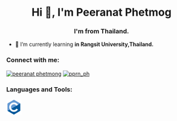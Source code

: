 <h1 align="center">Hi 👋, I'm Peeranat Phetmog</h1>
<h3 align="center">I'm from Thailand.</h3>

- 🌱 I’m currently learning **in Rangsit University,Thailand.**

<h3 align="left">Connect with me:</h3>
<p align="left">
<a href="https://fb.com/peeranat.phetmong/" target="blank"><img align="center" src="https://raw.githubusercontent.com/rahuldkjain/github-profile-readme-generator/master/src/images/icons/Social/facebook.svg" alt="peeranat phetmong" height="30" width="40" /></a>
<a href="https://instagram.com/pprn_ph" target="blank"><img align="center" src="https://raw.githubusercontent.com/rahuldkjain/github-profile-readme-generator/master/src/images/icons/Social/instagram.svg" alt="pprn_ph" height="30" width="40" /></a>
</p>

<h3 align="left">Languages and Tools:</h3>
<p align="left"> <a href="https://www.cprogramming.com/" target="_blank" rel="noreferrer"> <img src="https://raw.githubusercontent.com/devicons/devicon/master/icons/c/c-original.svg" alt="c" width="40" height="40"/> </a> </p>
